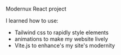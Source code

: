 Modernux React project

I learned how to use:
-  Tailwind css to rapidly style elements
-  animations to make my website lively
-  Vite.js to enhance's my site's modernity
